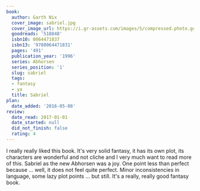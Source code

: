 ```yaml
---
book:
  author: Garth Nix
  cover_image: sabriel.jpg
  cover_image_url: https://i.gr-assets.com/images/S/compressed.photo.goodreads.com/books/1293655399l/518848._SY160_.jpg
  goodreads: '518848'
  isbn10: 0064471837
  isbn13: '9780064471831'
  pages: '491'
  publication_year: '1996'
  series: Abhorsen
  series_position: '1'
  slug: sabriel
  tags:
  - fantasy
  - ya
  title: Sabriel
plan:
  date_added: '2016-05-08'
review:
  date_read: 2017-01-01
  date_started: null
  did_not_finish: false
  rating: 4
---
```


I really really liked this book. It's very solid fantasy, it has its own plot, its characters are wonderful and not cliche and I very much want to read more of this. Sabriel as the new Abhorsen was a joy. One point less than perfect because … well, it does not feel quite perfect. Minor inconsistencies in language, some lazy plot points … but still. It's a really, really good fantasy book.
